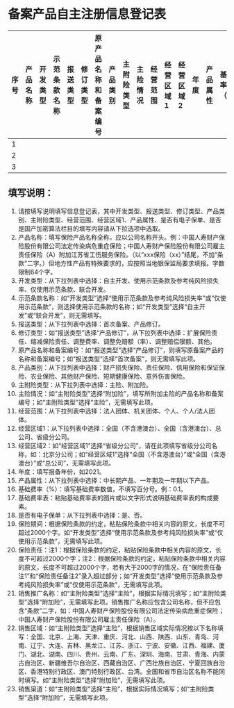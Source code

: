 # **备案产品自主注册信息登记表**

| 序号 | 产品名称 | 开发类型 | 示范条款名称 | 报送类型 | 修订类型 | 原产品名称和备案编号 | 产品类别 | 主附险类型 | 主险情况 | 经营范围 | 经营区域1 | 经营区域2 | 年度 | 产品属性 | 基础费率（%） | 基础费率表 | 是否有电子保单 | 是否是国产加密算法 | 保险期间 | 保险责任 | 保险责任备注1 | 保险责任备注2 | 销售推广名称 | 销售区域 | 销售渠道 | 宣传材料 | 费率浮动区间 | 费率浮动系数 | 绝对免赔率（额） | 相对免赔率（额） |
| :---- | :---- | :---- | :---- | :---- | :---- | :---- | :---- | :---- | :---- | :---- | :---- | :---- | :---- | :---- | :---- | :---- | :---- | :---- | :---- | :---- | :---- | :---- | :---- | :---- | :---- | :---- | :---- | :---- | :---- | :---- |
| 1 |  |  |  |  |  |  |  |  |  |  |  |  |  |  |  |  |  |  |  |  |  |  |  |  |  |  |  |  |  |  |
| 2 |  |  |  |  |  |  |  |  |  |  |  |  |  |  |  |  |  |  |  |  |  |  |  |  |  |  |  |  |  |  |
| 3 |  |  |  |  |  |  |  |  |  |  |  |  |  |  |  |  |  |  |  |  |  |  |  |  |  |  |  |  |  |  |

## **填写说明：**

1. 请按填写说明填写信息登记表，其中开发类型、报送类型、修订类型、产品类别、主附险类型、经营范围、经营区域1、产品属性、是否有电子保单、是否是国产加密算法栏目的填写内容请从下拉选项中选取。  
2. 产品名称：填写保险产品名称全称，应以公司名称开头。例：中国人寿财产保险股份有限公司法定传染病危重症保险；中国人寿财产保险股份有限公司雇主责任保险（A）附加江苏省工伤服务保险。（以“xxx保险（xx）”结尾，不加“条款”二字。）但地方性产品有特殊要求的，应按照当地银保监局要求填报。字数限制64个字。  
3. 开发类型：从下拉列表中选择：自主开发、使用示范条款及参考纯风险损失率、仅使用示范条款、联合开发。  
4. 示范条款名称：如“开发类型”选择“使用示范条款及参考纯风险损失率”或“仅使用示范条款”，则选择使用示范条款的名称；如“开发类型”选择“自主开发”或“联合开发”，则无需填写。  
5. 报送类型：从下拉列表中选择：首次备案、产品修订。  
6. 修订类型：如“报送类型”选择“产品修订”，从下拉列表中选择：扩展保险责任、缩减保险责任、调整费率、调整免赔额（率）、调整赔偿限额、其他。  
7. 原产品名称和备案编号：如“报送类型”选择“产品修订”，则填写原备案产品的名称和备案编号；如“报送类型”选择“首次备案”，则无需填写此项。  
8. 产品类别：从下拉列表中选择：财产损失保险、责任保险、信用保险和保证保险、农业保险、其他财产保险、短期健康保险、意外伤害保险。  
9. 主附险类型：从下拉列表中选择：主险、附加险。  
10. 主险情况：如“主附险类型”选择“附加险”，填写所附加主险的产品名称和备案编号；如“主附险类型”选择“主险”，无需填写此项。  
11. 经营范围：从下拉列表中选择：法人团体、机关团体、个人、个人/法人团体。  
12. 经营区域1：从下拉列表中选择：全国（不含港澳台）、全国（含港澳台）、总公司、省级分公司。  
13. 经营区域2：如“经营区域1”选择“省级分公司”，请在此项填写省级分公司名称，如：北京分公司；如“经营区域1”选择“全国（不含港澳台）”或“全国（含港澳台）”或“总公司”，无需填写此项。  
14. 年度：填写报备年份，如2021。  
15. 产品属性：从下拉列表中选择：中长期产品、一年期及一年期以下产品。  
16. 基础费率（%）：填写基础费率数值，不填写百分号。例：0.1。  
17. 基础费率表：粘贴基础费率表的图片或以文字形式说明基础费率表的构成要素。  
18. 是否有电子保单：从下拉列表中选择：是、否。  
19. 保险期间：根据保险条款的约定，粘贴保险条款中相关内容的原文，长度不可超过2000个字。如“开发类型”选择“使用示范条款及参考纯风险损失率”或“仅使用示范条款”，无需填写此项。  
20. 保险责任：注1：根据保险条款的约定，粘贴保险条款中相关内容的原文，长度不可超过2000个字；注2：根据保险条款的约定，粘贴保险条款中相关内容的原文，长度不可超过2000个字，若有大于2000字的情况，在“保险责任备注1”和“保险责任备注2”录入超过部分；如“开发类型”选择“使用示范条款及参考纯风险损失率”或“仅使用示范条款”，无需填写此项。  
21. 销售推广名称：如“主附险类型”选择“主险”，根据实际情况填写；如“主附险类型”选择“附加险”，无需填写此项。销售推广名称应包含公司名称，但不应包含“条款”二字，如：中国人寿财产保险股份有限公司法定传染病危重症保险；中国人寿财产保险股份有限公司雇主责任保险（A）。  
22. 销售区域：如“主附险类型”选择“主险”，根据销售区域实际情况按以下名称填写：全国、北京、上海、天津、重庆、河北、山西、陕西、山东、青岛、河南、辽宁、大连、吉林、黑龙江、江苏、浙江、宁波、安徽、江西、福建、厦门、湖北、湖南、四川、贵州、云南、广东、深圳、海南、甘肃、青海、内蒙古自治区、新疆维吾尔自治区、西藏自治区、广西壮族自治区、宁夏回族自治区、香港特别行政区、澳门特别行政区、台湾。全国和省市自治区名称不能同时填写。如“主附险类型”选择“附加险”，无需填写此项。  
23. 销售渠道：如“主附险类型”选择“主险”，根据实际情况填写；如“主附险类型”选择“附加险”，无需填写此项。